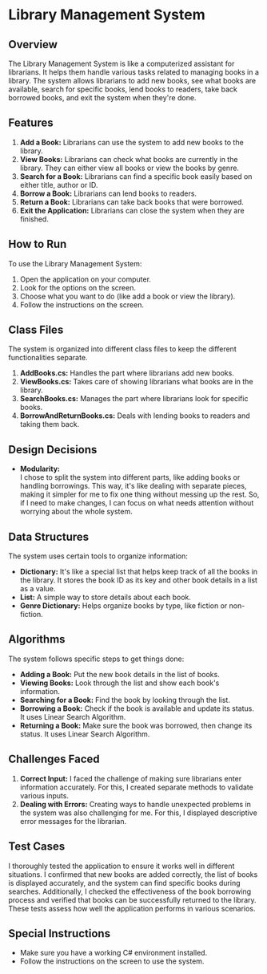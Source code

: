 # Library Management System

## Overview

The Library Management System is like a computerized assistant for librarians. It helps them handle various tasks related to managing books in a library. 
The system allows librarians to add new books, see what books are available, search for specific books, lend books to readers, take back borrowed books, 
and exit the system when they're done.

## Features

1. **Add a Book:** Librarians can use the system to add new books to the library.
2. **View Books:** Librarians can check what books are currently in the library. They can either view all books or view the books by genre.
3. **Search for a Book:** Librarians can find a specific book easily based on either title, author or ID.
4. **Borrow a Book:** Librarians can lend books to readers.
5. **Return a Book:** Librarians can take back books that were borrowed.
6. **Exit the Application:** Librarians can close the system when they are finished.

## How to Run

To use the Library Management System:

1. Open the application on your computer.
2. Look for the options on the screen.
3. Choose what you want to do (like add a book or view the library).
4. Follow the instructions on the screen.

## Class Files

The system is organized into different class files to keep the different functionalities separate.

1. **AddBooks.cs:** Handles the part where librarians add new books.
2. **ViewBooks.cs:** Takes care of showing librarians what books are in the library.
3. **SearchBooks.cs:** Manages the part where librarians look for specific books.
4. **BorrowAndReturnBooks.cs:** Deals with lending books to readers and taking them back.

## Design Decisions

- **Modularity:**
  <br>
I chose to split the system into different parts, like adding books or handling borrowings. This way, it's like dealing with separate pieces, making it simpler for me to
fix one thing without messing up the rest. So, if I need to make changes, I can focus on what needs attention without worrying about the whole system.

## Data Structures

The system uses certain tools to organize information:

- **Dictionary:** It's like a special list that helps keep track of all the books in the library. It stores the book ID as its key and other book details in a list as a value.
- **List:** A simple way to store details about each book.
- **Genre Dictionary:** Helps organize books by type, like fiction or non-fiction.

## Algorithms

The system follows specific steps to get things done:

- **Adding a Book:** Put the new book details in the list of books.
- **Viewing Books:** Look through the list and show each book's information.
- **Searching for a Book:** Find the book by looking through the list.
- **Borrowing a Book:** Check if the book is available and update its status. It uses Linear Search Algorithm.
- **Returning a Book:** Make sure the book was borrowed, then change its status. It uses Linear Search Algorithm.

## Challenges Faced

1. **Correct Input:**  I faced the challenge of making sure librarians enter information accurately. For this, I created separate methods to validate various inputs.
2. **Dealing with Errors:** Creating ways to handle unexpected problems in the system was also challenging for me. For this, I displayed descriptive error messages for the librarian.

## Test Cases

I thoroughly tested the application to ensure it works well in different situations. I confirmed that new books are added correctly, the list of books is displayed 
accurately, and the system can find specific books during searches. Additionally, I checked the effectiveness of the book borrowing process and verified that books 
can be successfully returned to the library. These tests assess how well the application performs in various scenarios.

## Special Instructions

- Make sure you have a working C# environment installed.
- Follow the instructions on the screen to use the system.
